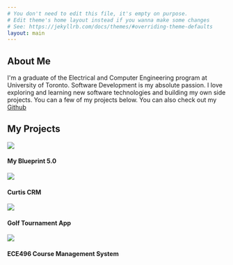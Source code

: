 ```yaml
---
# You don't need to edit this file, it's empty on purpose.
# Edit theme's home layout instead if you wanna make some changes
# See: https://jekyllrb.com/docs/themes/#overriding-theme-defaults
layout: main
---
```


<section class="section-header">
   <div class="container">
      <h2>About Me</h2>
      <p>I'm a graduate of the Electrical and Computer Engineering program at University of Toronto. Software Development
         is my absolute passion. I love exploring and learning new software technologies and building my own side projects.
         You can a few of my projects below. You can also check out my <a href="https://github.com/guoshen">Github</a>
      </p>
   </div>
   <!-- .container -->
</section>
<div class="container main-content" id="myProjects">
   
   <div class="row">
   <div class="container">
   <h2>My Projects</h2>
   <div class="col-md-3">
      <div class="card">
         <div class="card-height-indicator"></div>
         <div class="card-content">
            <div class="card-image">
               <a href="{{base}}/images/myblueprint.png" data-toggle="lightbox" data-title="<a href='https://myblueprint.ca/'>My Blueprint 5.0- Double Think Inc. </a>" data-footer="myBlueprint is a website that provides a variety of resources to help high school students plan their careers.  myBlueprint 5.0 is an entirely new version of the website with focus on revamping the UI and responsive design for mobile users. I was responsible for the documentation and development of features including: Account Settings, Guides and My Links">
               <img src="{{base}}/images/logo_fb.png" class="img-responsive" >
               </a>
            </div>
            <h4 class="card-image-headline">My Blueprint 5.0</h4>
         </div>
      </div>
   </div>
   <div class="col-md-3">
      <div class="card">
         <div class="card-height-indicator"></div>
         <div class="card-content">
            <div class="card-image">
               <a href="{{base}}/images/curtishome.png" data-toggle="lightbox" data-title="<a href='http://crm2.systems24-7.com/'>Curtis CRM -Dunk & Associates</a>" data-footer="An internal customer relationship management (CRM) system that tracks, manages and reports customer activities including registration information, communications, follow-ups, conference/training attendance etc. The system also includes user and security management for the site itself. I was responsible for BRD (Business Requirements Document), user guide, design, development and deployment.">
               <img src="{{base}}/images/curtiscrm.png" class="img-responsive" >
               </a>
            </div>
            <h4 class="card-image-headline">Curtis CRM</h4>
         </div>
      </div>
   </div>
   <div class="col-md-3">
      <div class="card">
         <div class="card-height-indicator"></div>
         <div class="card-content">
            <div class="card-image">
               <a href="{{base}}/images/golfapp.png" data-toggle="lightbox" data-title="Golf Tournament App <a href='https://github.com/saifabid/golf_tournament_app'><i class='fa fa-github' aria-hidden='true'></i></a>" data-footer="An online platform and marketplace for organizers to promote and distribute tickets for golf tournaments. I was responsible for the design and development of core modules such as: payment processing using the Stripe API, User Dashboard and overall styling of the application using Bootstrap.">
               <img src="{{base}}/images/default-golf-logo.png" class="img-responsive" >
               </a>
            </div>
            <h4 class="card-image-headline">Golf Tournament App</h4>
         </div>
      </div>
   </div>
   <div class="col-md-3">
      <div class="card">
         <div class="card-height-indicator"></div>
         <div class="card-content">
            <div class="card-image">
               <a href="{{base}}/images/ece496sys.png" data-toggle="lightbox" data-title="ECE496 Course Management System" data-footer="ECE496 is a final-year undergrad engineering team project course at UofT. Every project is done in a team of 2-4 students with a professor as the project supervisor.  This web application helps supervisors and students organize their tasks and deadlines for their respective projects. It also provides a platform for students and professors to discuss projects, ideas and form teams. As a lead developer, I was responsible for implementation, testing and deployment strategy.">
               <img src="{{base}}/images/ece496syslogo.png" class="img-responsive" >
               </a>
            </div>
            <h4 class="card-image-headline">ECE496 Course Management System</h4>
         </div>
      </div>
   </div>
   </div>
</div>
</div>
        


